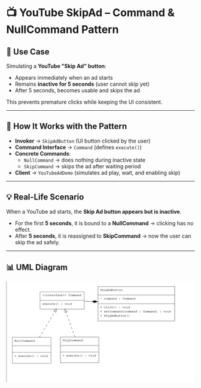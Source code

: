 # 📺 YouTube SkipAd – Command & NullCommand Pattern  

## 🎯 Use Case  
Simulating a **YouTube "Skip Ad" button**:  
- Appears immediately when an ad starts  
- Remains **inactive for 5 seconds** (user cannot skip yet)  
- After 5 seconds, becomes usable and skips the ad  

This prevents premature clicks while keeping the UI consistent.  

---

## 🔗 How It Works with the Pattern  

- **Invoker** → `SkipAdButton` (UI button clicked by the user)  
- **Command Interface** → `Command` (defines `execute()`)  
- **Concrete Commands**:  
  - `NullCommand` → does nothing during inactive state  
  - `SkipCommand` → skips the ad after waiting period  
- **Client** → `YouTubeAdDemo` (simulates ad play, wait, and enabling skip)  

---

## 💡 Real-Life Scenario  

When a YouTube ad starts, the **Skip Ad button appears but is inactive**.  
- For the first **5 seconds**, it is bound to a **NullCommand** → clicking has no effect.  
- After **5 seconds**, it is reassigned to **SkipCommand** → now the user can skip the ad safely.  

---

## 📊 UML Diagram  
![NULL COMMAND UML](NullCommandUML.png)  
